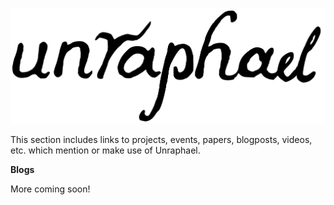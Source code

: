 ![Unraphael banner](https://raw.githubusercontent.com/DecodingRaphael/unraphael/main/src/unraphael/data/logo.png#gh-light-mode-only)

This section includes links to projects, events, papers, blogposts, videos, etc. which mention or make use of Unraphael.

**Blogs**

More coming soon!
